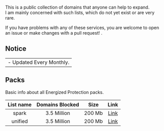 This is a public collection of domains that anyone can help to expand.  
I am mainly concerned with such lists, which do not yet exist or are very rare.  

If you have problems with any of these services, you are welcome to open an issue or make changes with a pull request! 
.
## Notice

<table>
<tr>
<td>
 - Updated Every Monthly.
</td>
</tr>
</table>

## Packs

Basic info about all Energized Protection packs.

| List name | Domains Blocked | Size | Link |
| :----: | :----: | :----: | :----: |
| spark	| 3.5 Million | 200 Mb | [Link](https://perflyst.github.io/PiHoleBlocklist/AmazonFireTV.txt) |
| unified	| 3.5 Million | 200 Mb | [Link](https://perflyst.github.io/PiHoleBlocklist/SessionReplay.txt) | 



